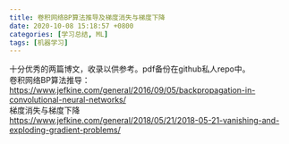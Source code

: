 ```yaml
---
title: 卷积网络BP算法推导及梯度消失与梯度下降
date: 2020-10-08 15:18:57 +0800
categories: [学习总结, ML]
tags: [机器学习]
---
```

十分优秀的两篇博文，收录以供参考。pdf备份在github私人repo中。  
卷积网络BP算法推导：  
https://www.jefkine.com/general/2016/09/05/backpropagation-in-convolutional-neural-networks/  
梯度消失与梯度下降  
https://www.jefkine.com/general/2018/05/21/2018-05-21-vanishing-and-exploding-gradient-problems/  
